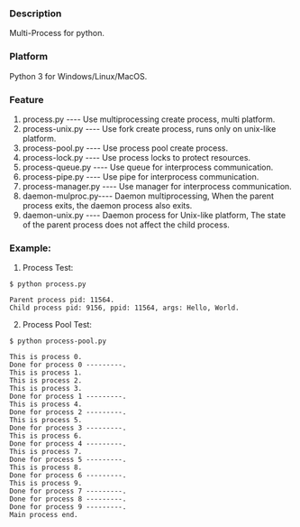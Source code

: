 ### Description

Multi-Process for python.

### Platform

Python 3 for Windows/Linux/MacOS.

### Feature

1. process.py       ---- Use multiprocessing create process, multi platform.
2. process-unix.py  ---- Use fork create process, runs only on unix-like platform.
3. process-pool.py  ---- Use process pool create process.
4. process-lock.py  ---- Use process locks to protect resources.
5. process-queue.py ---- Use queue for interprocess communication.
6. process-pipe.py  ---- Use pipe for interprocess communication.
7. process-manager.py ---- Use manager for interprocess communication.
8. daemon-mulproc.py---- Daemon multiprocessing, When the parent process exits, the daemon process also exits.
9. daemon-unix.py   ---- Daemon process for Unix-like platform, The state of the parent process does not affect the child process.

### Example:

1. Process Test:
```console
$ python process.py

Parent process pid: 11564.
Child process pid: 9156, ppid: 11564, args: Hello, World.
```

2. Process Pool Test:
```console
$ python process-pool.py

This is process 0.
Done for process 0 ---------.
This is process 1.
This is process 2.
This is process 3.
Done for process 1 ---------.
This is process 4.
Done for process 2 ---------.
This is process 5.
Done for process 3 ---------.
This is process 6.
Done for process 4 ---------.
This is process 7.
Done for process 5 ---------.
This is process 8.
Done for process 6 ---------.
This is process 9.
Done for process 7 ---------.
Done for process 8 ---------.
Done for process 9 ---------.
Main process end.
```
